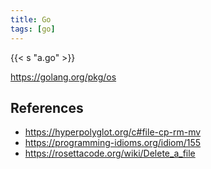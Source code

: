 ```yaml
---
title: Go
tags: [go]
---
```


{{< s "a.go" >}}

<https://golang.org/pkg/os>

## References

- <https://hyperpolyglot.org/c#file-cp-rm-mv>
- <https://programming-idioms.org/idiom/155>
- <https://rosettacode.org/wiki/Delete_a_file>
